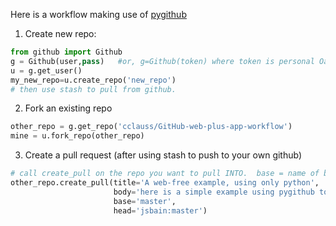 Here is a workflow making use of [pygithub](https://github.com/PyGitHub/PyGithub.git)

1) Create new repo:

```python
from github import Github
g = Github(user,pass)   #or, g=Github(token) where token is personal Oauth token
u = g.get_user()
my_new_repo=u.create_repo('new_repo')
# then use stash to pull from github.
```

2)  Fork an existing repo

```python
other_repo = g.get_repo('cclauss/GitHub-web-plus-app-workflow')
mine = u.fork_repo(other_repo)
```

3) Create a pull request (after using stash to push to your own github)
```python
# call create_pull on the repo you want to pull INTO.  base = name of branch in that repo.  head = name of YOUR repo, as user:branch
other_repo.create_pull(title='A web-free example, using only python',
                       body='here is a simple example using pygithub to fork a repo, then create a pull request',
                       base='master',
                       head='jsbain:master')
```

